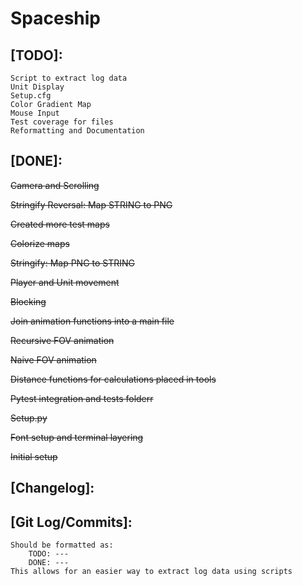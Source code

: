 # Spaceship

## [TODO]:
    Script to extract log data
    Unit Display
    Setup.cfg
    Color Gradient Map
    Mouse Input
    Test coverage for files
    Reformatting and Documentation

## [DONE]:
<del>Camera and Scrolling</del>

~~Stringify Reversal: Map STRING to PNG~~

~~Created more test maps~~

~~Colorize maps~~

~~Stringify: Map PNG to STRING~~

~~Player and Unit movement~~

~~Blocking~~

~~Join animation functions into a main file~~

~~Recursive FOV animation~~

~~Naive FOV animation~~

~~Distance functions for calculations placed in tools~~

~~Pytest integration and tests folderr~~

~~Setup.py~~

~~Font setup and terminal layering~~

<del>Initial setup</del>

## [Changelog]:

## [Git Log/Commits]:
    Should be formatted as:
        TODO: ---
        DONE: ---
    This allows for an easier way to extract log data using scripts